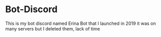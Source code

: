 # Bot-Discord
This is my bot discord named Erina Bot
that I launched in 2019 it was on many servers but I deleted them, lack of time
